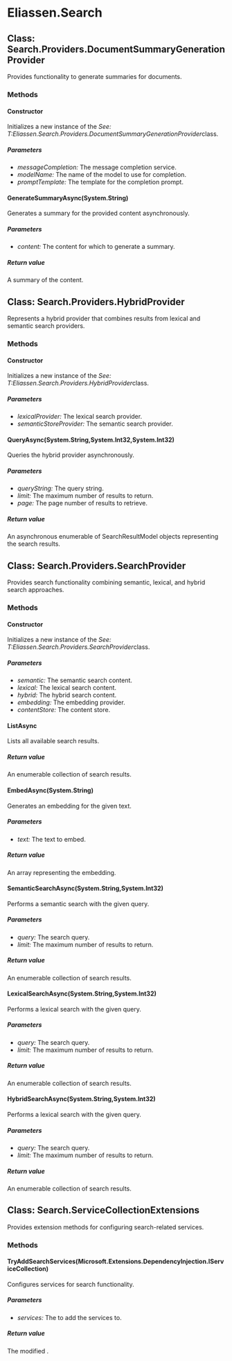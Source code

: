 ﻿# Eliassen.Search


## Class: Search.Providers.DocumentSummaryGenerationProvider
Provides functionality to generate summaries for documents. 

### Methods


#### Constructor
Initializes a new instance of the 
 *See: T:Eliassen.Search.Providers.DocumentSummaryGenerationProvider*class. 


##### Parameters
* *messageCompletion:* The message completion service.
* *modelName:* The name of the model to use for completion.
* *promptTemplate:* The template for the completion prompt.




#### GenerateSummaryAsync(System.String)
Generates a summary for the provided content asynchronously. 


##### Parameters
* *content:* The content for which to generate a summary.




##### Return value
A summary of the content.



## Class: Search.Providers.HybridProvider
Represents a hybrid provider that combines results from lexical and semantic search providers. 

### Methods


#### Constructor
Initializes a new instance of the 
 *See: T:Eliassen.Search.Providers.HybridProvider*class. 


##### Parameters
* *lexicalProvider:* The lexical search provider.
* *semanticStoreProvider:* The semantic search provider.




#### QueryAsync(System.String,System.Int32,System.Int32)
Queries the hybrid provider asynchronously. 


##### Parameters
* *queryString:* The query string.
* *limit:* The maximum number of results to return.
* *page:* The page number of results to retrieve.




##### Return value
An asynchronous enumerable of SearchResultModel objects representing the search results.



## Class: Search.Providers.SearchProvider
Provides search functionality combining semantic, lexical, and hybrid search approaches. 

### Methods


#### Constructor
Initializes a new instance of the 
 *See: T:Eliassen.Search.Providers.SearchProvider*class. 


##### Parameters
* *semantic:* The semantic search content.
* *lexical:* The lexical search content.
* *hybrid:* The hybrid search content.
* *embedding:* The embedding provider.
* *contentStore:* The content store.




#### ListAsync
Lists all available search results. 


##### Return value
An enumerable collection of search results.



#### EmbedAsync(System.String)
Generates an embedding for the given text. 


##### Parameters
* *text:* The text to embed.




##### Return value
An array representing the embedding.



#### SemanticSearchAsync(System.String,System.Int32)
Performs a semantic search with the given query. 


##### Parameters
* *query:* The search query.
* *limit:* The maximum number of results to return.




##### Return value
An enumerable collection of search results.



#### LexicalSearchAsync(System.String,System.Int32)
Performs a lexical search with the given query. 


##### Parameters
* *query:* The search query.
* *limit:* The maximum number of results to return.




##### Return value
An enumerable collection of search results.



#### HybridSearchAsync(System.String,System.Int32)
Performs a lexical search with the given query. 


##### Parameters
* *query:* The search query.
* *limit:* The maximum number of results to return.




##### Return value
An enumerable collection of search results.



## Class: Search.ServiceCollectionExtensions
Provides extension methods for configuring search-related services. 

### Methods


#### TryAddSearchServices(Microsoft.Extensions.DependencyInjection.IServiceCollection)
Configures services for search functionality. 


##### Parameters
* *services:* The to add the services to.




##### Return value
The modified .


